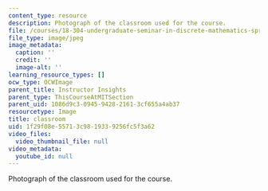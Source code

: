 ```yaml
---
content_type: resource
description: Photograph of the classroom used for the course.
file: /courses/18-304-undergraduate-seminar-in-discrete-mathematics-spring-2015/1f29f08e55713c9819339256fc5f3a62_E17-128.jpg
file_type: image/jpeg
image_metadata:
  caption: ''
  credit: ''
  image-alt: ''
learning_resource_types: []
ocw_type: OCWImage
parent_title: Instructor Insights
parent_type: ThisCourseAtMITSection
parent_uid: 1086d9c3-0945-9428-2161-3cf655a4ab37
resourcetype: Image
title: classroom
uid: 1f29f08e-5571-3c98-1933-9256fc5f3a62
video_files:
  video_thumbnail_file: null
video_metadata:
  youtube_id: null
---
```

Photograph of the classroom used for the course.

